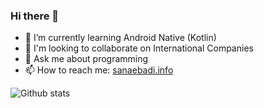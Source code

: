 ### Hi there 👋


- 🌱 I’m currently learning Android Native (Kotlin)
- 👯 I'm looking to collaborate on International Companies
- 💬 Ask me about programming
- 📫 How to reach me: [sanaebadi.info](https://sanaebadi.info/)

![Github stats](https://github-readme-stats.vercel.app/api?username=Sanaebadi97)
